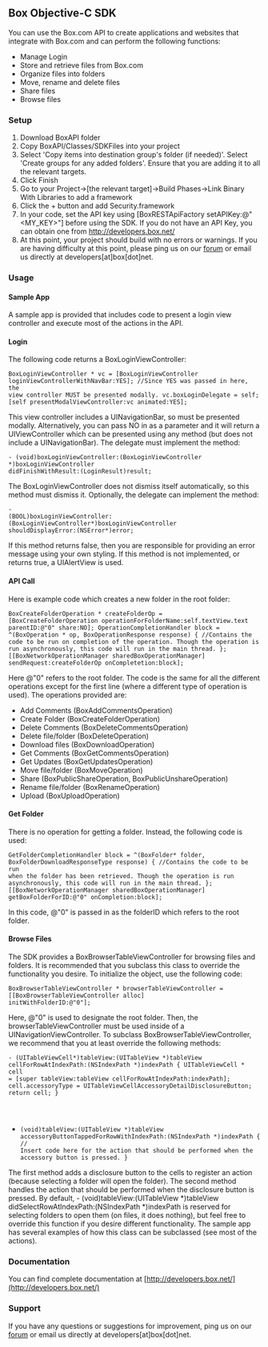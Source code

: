 Box Objective-C SDK
---------------

You can use the Box.com API to create applications and websites that integrate with Box.com and can perform the following functions:

* Manage Login
* Store and retrieve files from Box.com
* Organize files into folders
* Move, rename and delete files
* Share files
* Browse files

### Setup ###

1. Download BoxAPI folder
2. Copy BoxAPI/Classes/SDKFiles into your project
3. Select 'Copy items into destination group's folder (if needed)'. Select 'Create groups for any added folders'. Ensure that you are adding it to all the relevant targets.
4. Click Finish
5. Go to your Project->[the relevant target]->Build Phases->Link Binary With Libraries to add a framework
6. Click the + button and add Security.framework
7. In your code, set the API key using [BoxRESTApiFactory setAPIKey:@"<MY_KEY>"] before using the SDK. If you do not have an API Key, you can obtain one from http://developers.box.net/
8. At this point, your project should build with no errors or warnings. If you are having difficulty at this point, please ping us on our [forum](http://forum.developers.box.net/box_developers) or email us directly at developers[at]box[dot]net.

### Usage ###

#### Sample App ####

A sample app is provided that includes code to present a login view controller and execute most of the actions in the API.

#### Login ####

The following code returns a BoxLoginViewController:

<code>BoxLoginViewController * vc = [BoxLoginViewController loginViewControllerWithNavBar:YES]; //Since YES was passed in here, the view controller MUST be presented modally.
vc.boxLoginDelegate = self;
[self presentModalViewController:vc animated:YES];</code>

This view controller includes a UINavigationBar, so must be presented modally. Alternatively, you can pass NO in as a parameter and it will return a UIViewController which can be presented using any method (but does not include a UINavigationBar).
The delegate must implement the method:

<code>- (void)boxLoginViewController:(BoxLoginViewController *)boxLoginViewController didFinishWithResult:(LoginResult)result;</code>

The BoxLoginViewController does not dismiss itself automatically, so this method must dismiss it.
Optionally, the delegate can implement the method:

<code>- (BOOL)boxLoginViewController:(BoxLoginViewController*)boxLoginViewController shouldDisplayError:(NSError*)error;</code>

If this method returns false, then you are responsible for providing an error message using your own styling. If this method is not implemented, or returns true, a UIAlertView is used.

#### API Call ####

Here is example code which creates a new folder in the root folder:

<code>BoxCreateFolderOperation * createFolderOp = [BoxCreateFolderOperation operationForFolderName:self.textView.text parentID:@"0" share:NO];
OperationCompletionHandler block = ^(BoxOperation * op, BoxOperationResponse response) { 
	//Contains the code to be run on completion of the operation. Though the operation is run asynchronously, this code will run in the main thread.
};
[[BoxNetworkOperationManager sharedBoxOperationManager] sendRequest:createFolderOp onCompletetion:block]; </code>

Here @"0" refers to the root folder. The code is the same for all the different operations except for the first line (where a different type of operation is used). The operations provided are:

* Add Comments (BoxAddCommentsOperation)
* Create Folder (BoxCreateFolderOperation)
* Delete Comments (BoxDeleteCommentsOperation)
* Delete file/folder (BoxDeleteOperation)
* Download files (BoxDownloadOperation)
* Get Comments (BoxGetCommentsOperation)
* Get Updates (BoxGetUpdatesOperation)
* Move file/folder (BoxMoveOperation)
* Share (BoxPublicShareOperation, BoxPublicUnshareOperation)
* Rename file/folder (BoxRenameOperation)
* Upload (BoxUploadOperation)

#### Get Folder ####

There is no operation for getting a folder. Instead, the following code is used:

<code>GetFolderCompletionHandler block = ^(BoxFolder* folder, BoxFolderDownloadResponseType response) {
	//Contains the code to be run when the folder has been retrieved. Though the operation is run asynchronously, this code will run in the main thread.
};
[[BoxNetworkOperationManager sharedBoxOperationManager] getBoxFolderForID:@"0" onCompletion:block]; </code>

In this code, @"0" is passed in as the folderID which refers to the root folder.

#### Browse Files ####

The SDK provides a BoxBrowserTableViewController for browsing files and folders. It is recommended that you subclass this class to override the functionality you desire. To initialize the object, use the following code:

<code>BoxBrowserTableViewController * browserTableViewController = [[BoxBrowserTableViewController alloc] initWithFolderID:@"0"];</code>

Here, @"0" is used to designate the root folder. Then, the browserTableViewController must be used inside of a UINavigationViewController. To subclass BoxBrowserTableViewController, we recommend that you at least override the following methods:

<code>- (UITableViewCell*)tableView:(UITableView *)tableView cellForRowAtIndexPath:(NSIndexPath *)indexPath {
    UITableViewCell * cell = [super tableView:tableView cellForRowAtIndexPath:indexPath];
    cell.accessoryType = UITableViewCellAccessoryDetailDisclosureButton;
    return cell;
}
- (void)tableView:(UITableView *)tableView accessoryButtonTappedForRowWithIndexPath:(NSIndexPath *)indexPath {
    // Insert code here for the action that should be performed when the accessory button is pressed.
}</code>

The first method adds a disclosure button to the cells to register an action (because selecting a folder will open the folder). The second method handles the action that should be performed when the disclosure button is pressed. By default, - (void)tableView:(UITableView *)tableView didSelectRowAtIndexPath:(NSIndexPath *)indexPath is reserved for selecting folders to open them (on files, it does nothing), but feel free to override this function if you desire different functionality. The sample app has several examples of how this class can be subclassed (see most of the actions).

### Documentation ###

You can find complete documentation at [http://developers.box.net/](http://developers.box.net/)

### Support ###

If you have any questions or suggestions for improvement, ping us on our [forum](http://forum.developers.box.net/box_developers) or email us directly at developers[at]box[dot]net.
